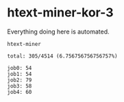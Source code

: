 # htext-miner-kor-3

Everything doing here is automated.

```
htext-miner

total: 305/4514 (6.756756756756757%)

job0: 54
job1: 54
job2: 79
job3: 58
job4: 60
```